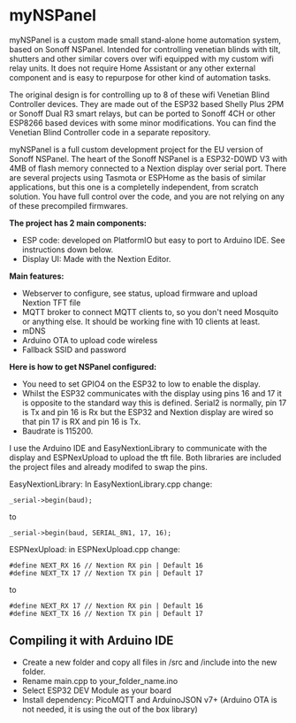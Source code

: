 # myNSPanel

myNSPanel is a custom made small stand-alone home automation system, based on Sonoff NSPanel. Intended for controlling venetian blinds with tilt, shutters and other similar covers over wifi equipped with my custom wifi relay units. It does not require Home Assistant or any other external component and is easy to repurpose for other kind of automation tasks.

The original design is for controlling up to 8 of these wifi Venetian Blind Controller devices. They are made out of the ESP32 based Shelly Plus 2PM or Sonoff Dual R3 smart relays, but can be ported to Sonoff 4CH or other ESP8266 based devices with some minor modifications. You can find the Venetian Blind Controller code in a separate repository. 

myNSPanel is a full custom development project for the EU version of Sonoff NSPanel. The heart of the Sonoff NSPanel is a ESP32-D0WD V3 with 4MB of flash memory connected to a Nextion display over serial port. There are several projects using Tasmota or ESPHome as the basis of similar applications, but this one is a completelly independent, from scratch solution. You have full control over the code, and you are not relying on any of these precompiled firmwares.

**The project has 2 main components:**
+ ESP code: developed on PlatformIO but easy to port to Arduino IDE. See instructions down below.
+ Display UI: Made with the Nextion Editor.

**Main features:**
+ Webserver to configure, see status, upload firmware and upload Nextion TFT file
+ MQTT broker to connect MQTT clients to, so you don't need Mosquito or anything else. It should be working fine with 10 clients at least.
+ mDNS
+ Arduino OTA to upload code wireless
+ Fallback SSID and password

**Here is how to get NSPanel configured:**
+ You need to set GPIO4 on the ESP32 to low to enable the display.
+ Whilst the ESP32 communicates with the display using pins 16 and 17 it is opposite to the standard way this is defined. Serial2 is normally, pin 17 is Tx and pin 16 is Rx but the ESP32 and Nextion display are wired so that pin 17 is RX and pin 16 is Tx.
+ Baudrate is 115200.

I use the Arduino IDE and EasyNextionLibrary to communicate with the display and ESPNexUpload to upload the tft file. 
Both libraries are included the project files and already modifed to swap the pins.

EasyNextionLibrary: In EasyNextionLibrary.cpp change:

```
_serial->begin(baud);
```
to
```
_serial->begin(baud, SERIAL_8N1, 17, 16);
```

ESPNexUpload: in ESPNexUpload.cpp change:

 ```
#define NEXT_RX 16 // Nextion RX pin | Default 16 
 #define NEXT_TX 17 // Nextion TX pin | Default 17
```
to
```
#define NEXT_RX 17 // Nextion RX pin | Default 16
#define NEXT_TX 16 // Nextion TX pin | Default 17
```

## Compiling it with Arduino IDE
+ Create a new folder and copy all files in /src and /include into the new folder.
+ Rename main.cpp to your_folder_name.ino
+ Select ESP32 DEV Module as your board
+ Install dependency: PicoMQTT and ArduinoJSON v7+ (Arduino OTA is not needed, it is using the out of the box library)
